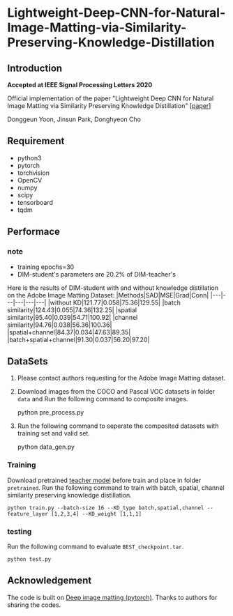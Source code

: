 # Lightweight-Deep-CNN-for-Natural-Image-Matting-via-Similarity-Preserving-Knowledge-Distillation
## Introduction
  **Accepted at IEEE Signal Processing Letters 2020**
  
  Official implementation of the paper "Lightweight Deep CNN for Natural Image Matting via Similarity Preserving Knowledge Distillation" [[paper](https://ieeexplore.ieee.org/document/9269400)]
 
 Donggeun Yoon, Jinsun Park, Donghyeon Cho
 
## Requirement
- python3
- pytorch
- torchvision
- OpenCV
- numpy
- scipy
- tensorboard
- tqdm

## Performace
### note
- training epochs=30
- DIM-student's parameters are 20.2% of DIM-teacher's

Here is the results of DIM-student with and without knowledge distillation on the Adobe Image Matting Dataset:
|Methods|SAD|MSE|Grad|Conn|
|---|---|---|---|---|
|without KD|121.77|0.058|75.36|129.55|
|batch similarity|124.43|0.055|74.36|132.25|
|spatial similarity|95.40|0.039|54.71|100.92|
|channel similarity|94.76|0.038|56.36|100.36|
|spatial+channel|84.37|0.034|47.63|89.35|
|batch+spatial+channel|91.30|0.037|56.20|97.20|

## DataSets
1. Please contact authors requesting for the Adobe Image Matting dataset.
2. Download images from the COCO and Pascal VOC datasets in folder `data` and Run the following command to composite images.  


    python pre_process.py


3. Run the following command to seperate the composited datasets with training set and valid set.

    python data_gen.py

### Training
Download pretrained [teacher model](https://github.com/foamliu/Deep-Image-Matting-PyTorch) before train and place in folder `pretrained`.
Run the following command to train with batch, spatial, channel similarity preserving knowledge distillation.

    python train.py --batch-size 16 --KD_type batch,spatial,channel --feature_layer [1,2,3,4] --KD_weight [1,1,1]
  
### testing
Run the following command to evaluate `BEST_checkpoint.tar`.

    python test.py
    
    
## Acknowledgement
The code is built on [Deep image matting (pytorch)](https://github.com/foamliu/Deep-Image-Matting-PyTorch). Thanks to authors for sharing the codes.
